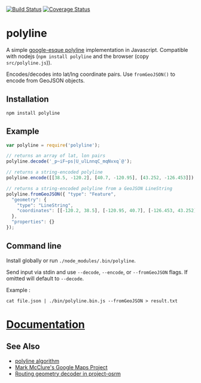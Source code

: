 [![Build Status](https://secure.travis-ci.org/mapbox/polyline.png?branch=master)](http://travis-ci.org/mapbox/polyline) [![Coverage Status](https://coveralls.io/repos/mapbox/polyline/badge.svg)](https://coveralls.io/r/mapbox/polyline)

# polyline

A simple [google-esque polyline](https://developers.google.com/maps/documentation/utilities/polylinealgorithm)
implementation in Javascript. Compatible with nodejs (`npm install polyline` and the browser (copy `src/polyline.js`)).

Encodes/decodes into lat/lng coordinate pairs. Use `fromGeoJSON()` to encode from GeoJSON objects.

## Installation

    npm install polyline

## Example

```js
var polyline = require('polyline');

// returns an array of lat, lon pairs
polyline.decode('_p~iF~ps|U_ulLnnqC_mqNvxq`@');

// returns a string-encoded polyline
polyline.encode([[38.5, -120.2], [40.7, -120.95], [43.252, -126.453]]);

// returns a string-encoded polyline from a GeoJSON LineString
polyline.fromGeoJSON({ "type": "Feature",
  "geometry": {
    "type": "LineString",
    "coordinates": [[-120.2, 38.5], [-120.95, 40.7], [-126.453, 43.252]]
  },
  "properties": {}
});
```

## Command line

Install globally or run `./node_modules/.bin/polyline`.

Send input via stdin and use `--decode`, `--encode`, or `--fromGeoJSON` flags. If omitted will default to `--decode`.

Example :

```
cat file.json | ./bin/polyline.bin.js --fromGeoJSON > result.txt
```

# [Documentation](https://github.com/mapbox/polyline/blob/master/API.md)

## See Also

* [polyline algorithm](https://developers.google.com/maps/documentation/utilities/polylinealgorithm)
* [Mark McClure's Google Maps Project](http://facstaff.unca.edu/mcmcclur/GoogleMaps.html)
* [Routing geometry decoder in project-osrm](https://github.com/Project-OSRM/osrm-frontend/blob/master/WebContent/routing/OSRM.RoutingGeometry.js)
